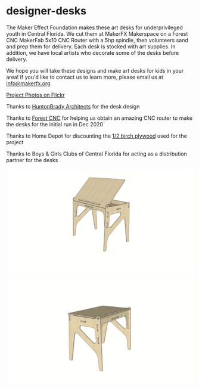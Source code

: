 # designer-desks
The Maker Effect Foundation makes these art desks for underprivileged youth in Central Florida. We cut them at MakerFX Makerspace on a Forest CNC MakerFab 5x10 CNC Router with a 5hp spindle, then volunteers sand and prep them for delivery. Each desk is stocked with art supplies. In addition, we have local artists who decorate some of the desks before delivery. 

We hope you will take these designs and make art desks for kids in your area! If you'd like to contact us to learn more, please email us at [info@makerfx.org](mailto:info@makerfx.org)

[Project Photos on Flickr](https://flic.kr/s/aHsmSCwJ4k)

Thanks to [HuntonBrady Architects](http://huntonbrady.com) for the desk design

Thanks to [Forest CNC](http://forestscientific.com/) for helping us obtain an amazing CNC router to make the desks for the initial run in Dec 2020

Thanks to Home Depot for discounting the [1/2 birch plywood](https://www.homedepot.com/p/Columbia-Forest-Products-1-2-in-x-4-ft-x-8-ft-PureBond-Birch-Plywood-833185/100020218) used for the project

Thanks to Boys & Girls Clubs of Central Florida for acting as a distribution partner for the desks


![Desk render with top open](/renders/View1.jpg)
![Desk render with top closed](/renders/View4.jpg)
